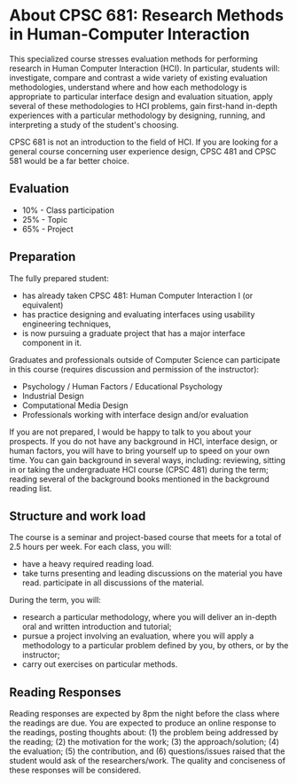 # About CPSC 681: Research Methods in Human-Computer Interaction

This specialized course stresses evaluation methods for performing research in Human Computer Interaction (HCI). In particular, students will:
investigate, compare and contrast a wide variety of existing evaluation methodologies, understand where and how each methodology is appropriate to particular interface design and evaluation situation, apply several of these methodologies to HCI problems, gain first-hand in-depth experiences with a particular methodology by designing, running, and interpreting a study of the student's choosing.

CPSC 681 is not an introduction to the field of HCI. If you are looking for a general course concerning user experience design, CPSC 481 and CPSC 581 would be a far better choice.

## Evaluation

* 10% - Class participation
* 25% - Topic
* 65% - Project

## Preparation

The fully prepared student:

* has already taken CPSC 481: Human Computer Interaction I (or equivalent)
* has practice designing and evaluating interfaces using usability engineering techniques,
* is now pursuing a graduate project that has a major interface component in it.

Graduates and professionals outside of Computer Science can participate in this course (requires discussion and permission of the instructor):

* Psychology / Human Factors / Educational Psychology
* Industrial Design
* Computational Media Design
* Professionals working with interface design and/or evaluation

If you are not prepared, I would be happy to talk to you about your prospects. If you do not have any background in HCI, interface design, or human factors, you will have to bring yourself up to speed on your own time. You can gain background in several ways, including: reviewing, sitting in or taking the undergraduate HCI course (CPSC 481) during the term; reading several of the background books mentioned in the background reading list.

## Structure and work load

The course is a seminar and project-based course that meets for a total of 2.5 hours per week. For each class, you will:

* have a heavy required reading load.
* take turns presenting and leading discussions on the material you have read.
participate in all discussions of the material.

During the term, you will:

* research a particular methodology, where you will deliver an in-depth oral and written introduction and tutorial;
* pursue a project involving an evaluation, where you will apply a methodology to a particular problem defined by you, by others, or by the instructor;
* carry out exercises on particular methods.

## Reading Responses

Reading responses are expected by 8pm the night before the class where the readings are due. You are expected to produce an online response to the readings, posting thoughts about: (1) the problem being addressed by the reading; (2) the motivation for the work; (3) the approach/solution; (4) the evaluation; (5) the contribution, and (6) questions/issues raised that the student would ask of the researchers/work. The quality and conciseness of these responses will be considered.
